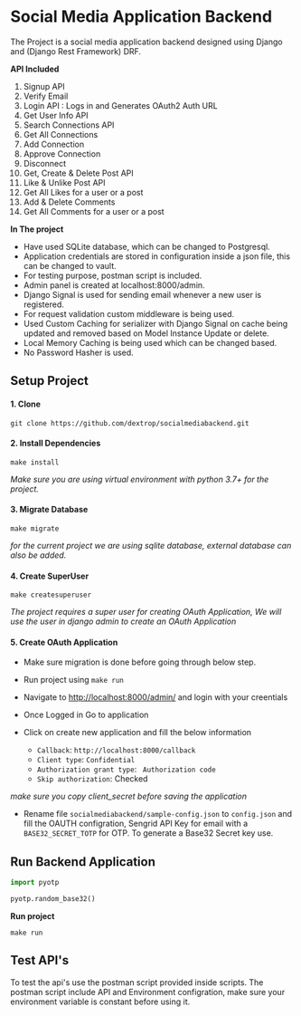 # Social Media Application Backend

The Project is a social media application backend designed using Django and (Django Rest Framework) DRF.

**API Included**

1. Signup API
2. Verify Email
3. Login API : Logs in and Generates OAuth2 Auth URL
4. Get User Info API
5. Search Connections API
6. Get All Connections
7. Add Connection
8. Approve Connection
9. Disconnect
10. Get, Create & Delete Post API
11. Like & Unlike Post API
12. Get All Likes for a user or a post
13. Add & Delete Comments 
14. Get All Comments for a user or a post

**In The project**

- Have used SQLite database, which can be changed to Postgresql.
- Application credentials are stored in configuration inside a json file, this can be changed to vault.
- For testing purpose, postman script is included.
- Admin panel is created at localhost:8000/admin.
- Django Signal is used for sending email whenever a new user is registered.
- For request validation custom middleware is being used. 
- Used Custom Caching for serializer with Django Signal on cache being updated and removed based on Model Instance Update or delete.
- Local Memory Caching is being used which can be changed based.
- No Password Hasher is used.

## Setup Project

#### 1. Clone

```shell
git clone https://github.com/dextrop/socialmediabackend.git
```

#### 2. Install Dependencies

```shell
make install
```
*Make sure you are using virtual environment with python 3.7+ for the project.*


#### 3. Migrate Database

```shell
make migrate
```

*for the current project we are using sqlite database, external database can also be added.*


#### 4. Create SuperUser

```shell
make createsuperuser
```

*The project requires a super user for creating OAuth Application, We will use the user in django admin to create an OAuth Application*

#### 5. Create OAuth Application

- Make sure migration is done before going through below step.
- Run project using `make run`
- Navigate to [http://localhost:8000/admin/](http://localhost:8000/admin/) and login with your creentials

- Once Logged in Go to application

- Click on create new application and fill the below information
  - `Callback`: `http://localhost:8000/callback`
  - `Client type`: `Confidential`
  - `Authorization grant type`: ` Authorization code`
  - `Skip authorization`: Checked

*make sure you copy client_secret before saving the application*

- Rename file `socialmediabackend/sample-config.json` to `config.json` and fill the OAUTH configration, Sengrid API Key for email with a `BASE32_SECRET_TOTP` for OTP. 
To generate a Base32 Secret key use.

## Run Backend Application

```python
import pyotp

pyotp.random_base32()

```

**Run project**

```shell
make run
```

## Test API's

To test the api's use the postman script provided inside scripts. The postman script include API and Environment configration, make sure your environment variable is constant before using it.
